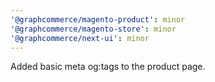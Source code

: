 ```yaml
---
'@graphcommerce/magento-product': minor
'@graphcommerce/magento-store': minor
'@graphcommerce/next-ui': minor
---
```


Added basic meta og:tags to the product page.
